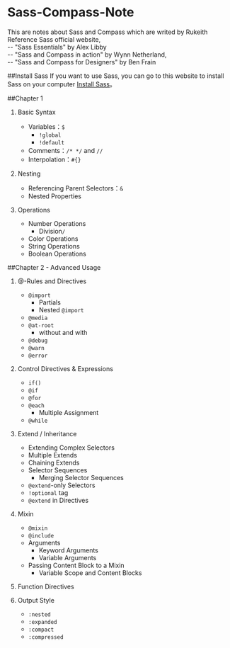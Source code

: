 # Sass-Compass-Note
This are notes about Sass and Compass which are writed by Rukeith  
Reference Sass official website,  
-- "Sass Essentials" by Alex Libby  
-- "Sass and Compass in action" by Wynn Netherland,  
-- "Sass and Compass for Designers" by Ben Frain    

##Install Sass
If you want to use Sass, you can go to this website to install Sass on your computer [Install Sass](http://sass-lang.com/install)。


##Chapter 1
1. Basic Syntax
	* Variables：`$`
		* `!global`
		* `!default`
	* Comments：`/* */` and `//`
	* Interpolation：`#{}`

2. Nesting
	* Referencing Parent Selectors：`&`
	* Nested Properties

3. Operations
	* Number Operations
		* Division`/` 
	* Color Operations
	* String Operations
	* Boolean Operations

##Chapter 2 - Advanced Usage
1. @-Rules and Directives
	* `@import`
		* 	Partials
		*  Nested `@import`
	* `@media`
	* `@at-root`
		* 	without and with
	* `@debug`
	* `@warn`
	* `@error`

2. Control Directives & Expressions
	* `if()`
	* `@if`
	* `@for`
	* `@each`
		* Multiple Assignment
	* `@while`

3. Extend / Inheritance
	* Extending Complex Selectors
	* Multiple Extends
	* Chaining Extends
	* Selector Sequences
		* Merging Selector Sequences
	* `@extend`-only Selectors
	* `!optional` tag
	* `@extend` in Directives

4. Mixin
	* `@mixin`
	* `@include`
	* Arguments
		* Keyword Arguments
		* Variable Arguments
	* Passing Content Block to a Mixin
		* Variable Scope and Content Blocks

5. Function Directives

6. Output Style
	* `:nested`
	* `:expanded`
	* `:compact`
	* `:compressed`
